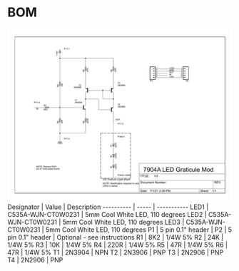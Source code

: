 # BOM
![Schematic](images/V3.png)
Designator | Value | Description
---------- | ----- | -----------
LED1 | C535A-WJN-CT0W0231 | 5mm Cool White LED, 110 degrees
LED2 | C535A-WJN-CT0W0231 | 5mm Cool White LED, 110 degrees
LED3 | C535A-WJN-CT0W0231 | 5mm Cool White LED, 110 degrees
P1 | 5 pin 0.1" header |
P2 | 5 pin 0.1" header | Optional - see instructions
R1 | 8K2 | 1/4W 5%
R2 | 24K | 1/4W 5%
R3 | 10K | 1/4W 5%
R4 | 220R | 1/4W 5%
R5 | 47R | 1/4W 5%
R6 | 47R | 1/4W 5%
T1 | 2N3904 | NPN
T2 | 2N3906 | PNP
T3 | 2N2906 | PNP
T4 | 2N2906 | PNP
